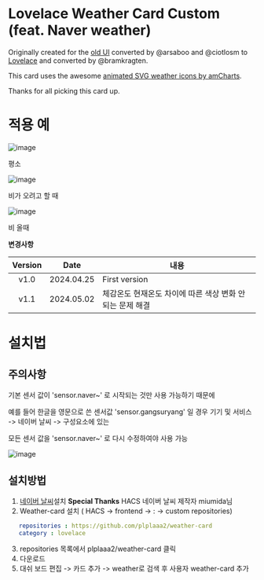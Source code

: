 # Lovelace Weather Card Custom (feat. Naver weather)

Originally created for the [old UI](https://community.home-assistant.io/t/custom-ui-weather-state-card-with-a-question/23008) converted by @arsaboo and @ciotlosm to [Lovelace](https://community.home-assistant.io/t/custom-ui-weather-state-card-with-a-question/23008/291) and converted by @bramkragten. 

This card uses the awesome [animated SVG weather icons by amCharts](https://www.amcharts.com/free-animated-svg-weather-icons/).

Thanks for all picking this card up.

# 적용 예

![image](https://github.com/plplaaa2/HA-weather-card-custom/assets/124797654/17ff189d-5a7e-4c97-8838-1cdc1886e2ac)

 평소

![image](https://github.com/plplaaa2/HA-weather-card-custom/assets/124797654/62c5b8c0-efb1-46ce-98d1-e4aba81b76a4)

비가 오려고 할 때

![image](https://github.com/plplaaa2/HA-weather-card-custom/assets/124797654/ba486511-69c9-4576-8465-4f42550ed77b)

비 올때

**변경사항**

| Version | Date        | 내용              |
| :-----: | :---------: | --------------------------------------------------------------------------------------- |
| v1.0  | 2024.04.25  | First version  |
| v1.1  | 2024.05.02  | 체감온도 현재온도 차이에 따른 색상 변화 안되는 문제 해결  |


# 설치법

## 주의사항

기본 센서 값이 'sensor.naver~' 로 시작되는 것만 사용 가능하기 때문에

예를 들어 한글을 영문으로 쓴 센서값 'sensor.gangsuryang' 일 경우 기기 및 서비스 -> 네이버 날씨 -> 구성요소에 있는 

모든 센서 값을 'sensor.naver~' 로 다시 수정하여야 사용 가능

![image](https://github.com/plplaaa2/HA-weather-card-custom/assets/124797654/bf9cdd58-a41e-439f-b35d-f1776ff557c1)

## 설치방법

1. [네이버 날씨](https://github.com/miumida/naver_weather)설치
   **Special Thanks** HACS 네이버 날씨 제작자 miumida님
2. Weather-card 설치 ( HACS -> frontend -> : -> custom repositories)
```yaml
   repositories : https://github.com/plplaaa2/weather-card
   category : lovelace
```
3. repositories 목록에서 plplaaa2/weather-card 클릭
4. 다운로드
5. 대쉬 보드 편집 -> 카드 추가 -> weather로 검색 후 사용자 weather-card 추가



